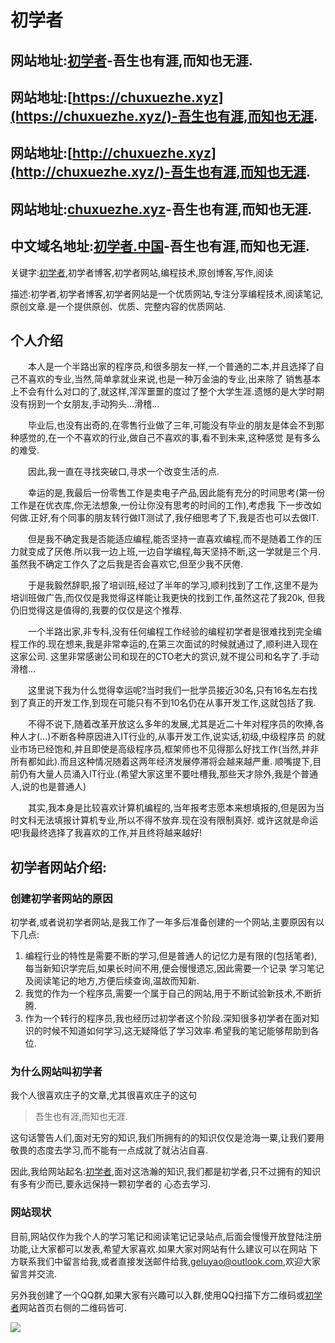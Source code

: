 # 初学者
## 网站地址:[初学者](https://chuxuezhe.xyz/)-吾生也有涯,而知也无涯.
## 网站地址:[https://chuxuezhe.xyz](https://chuxuezhe.xyz/)-吾生也有涯,而知也无涯.
## 网站地址:[http://chuxuezhe.xyz](http://chuxuezhe.xyz/)-吾生也有涯,而知也无涯.
## 网站地址:[chuxuezhe.xyz](http://chuxuezhe.xyz/)-吾生也有涯,而知也无涯.
## 中文域名地址:[初学者.中国](http://初学者.中国/)-吾生也有涯,而知也无涯.

关键字:[初学者](https://chuxuezhe.xyz/),初学者博客,初学者网站,编程技术,原创博客,写作,阅读

描述:初学者,初学者博客,初学者网站是一个优质网站,专注分享编程技术,阅读笔记,原创文章.是一个提供原创、优质、完整内容的优质网站.

## 个人介绍

&emsp;&emsp;本人是一个半路出家的程序员,和很多朋友一样,一个普通的二本,并且选择了自己不喜欢的专业,当然,简单拿就业来说,也是一种万金油的专业,出来除了
销售基本上不会有什么对口的了,就这样,浑浑噩噩的度过了整个大学生涯.遗憾的是大学时期没有拐到一个女朋友,手动狗头...滑稽...

&emsp;&emsp;毕业后,也没有出奇的,在零售行业做了三年,可能没有毕业的朋友是体会不到那种感觉的,在一个不喜欢的行业,做自己不喜欢的事,看不到未来,这种感觉
是有多么的难受.

&emsp;&emsp;因此,我一直在寻找突破口,寻求一个改变生活的点.

&emsp;&emsp;幸运的是,我最后一份零售工作是卖电子产品,因此能有充分的时间思考(第一份工作是在优衣库,你无法想象,一份让你没有思考的时间的工作),考虑我
下一步改如何做.正好,有个同事的朋友转行做IT测试了,我仔细思考了下,我是否也可以去做IT.

&emsp;&emsp;但是我不确定我是否能适应编程,能否坚持一直喜欢编程,而不是随着工作的压力就变成了厌倦.所以我一边上班,一边自学编程,每天坚持不断,这一学就是三个月.
虽然我不确定工作久了之后我是否会喜欢它,但至少我不厌倦.

&emsp;&emsp;于是我毅然辞职,报了培训班,经过了半年的学习,顺利找到了工作,这里不是为培训班做广告,而仅仅是我觉得这样能让我更快的找到工作,虽然这花了我20k,
但我仍旧觉得这是值得的,我要的仅仅是这个推荐.

&emsp;&emsp;一个半路出家,非专科,没有任何编程工作经验的编程初学者是很难找到完全编程工作的.现在想来,我是非常幸运的,在第三次面试的时候就通过了,顺利进入现在这家公司.
这里非常感谢公司和现在的CTO老大的赏识,就不提公司和名字了.手动滑稽...

&emsp;&emsp;这里说下我为什么觉得幸运呢?当时我们一批学员接近30名,只有16名左右找到了真正的开发工作,到现在可能只有不到10名仍在从事开发工作,这就包括了我.

&emsp;&emsp;不得不说下,随着改革开放这么多年的发展,尤其是近二十年对程序员的吹捧,各种人才(...)不断各种原因进入IT行业的,从事开发工作,说实话,初级,中级程序员
的就业市场已经饱和,并且即使是高级程序员,框架师也不见得那么好找工作(当然,并非所有都如此).而且这种情况随着这两年经济发展停滞将会越来越严重.
顺嘴提下,目前仍有大量人员涌入IT行业.(希望大家这里不要吐槽我,那些天才除外,我是个普通人,说的也是普通人)

&emsp;&emsp;其实,我本身是比较喜欢计算机编程的,当年报考志愿本来想填报的,但是因为当时文科无法填报计算机专业,所以不得不放弃.现在没有限制真好.
或许这就是命运吧!我最终选择了我喜欢的工作,并且终将越来越好!


## 初学者网站介绍:
### 创建初学者网站的原因

初学者,或者说初学者网站,是我工作了一年多后准备创建的一个网站,主要原因有以下几点:
1. 编程行业的特性是需要不断的学习,但是普通人的记忆力是有限的(包括笔者),每当新知识学完后,如果长时间不用,便会慢慢遗忘,因此需要一个记录
学习笔记及阅读笔记的地方,方便后续查询,温故而知新.
2. 我觉的作为一个程序员,需要一个属于自己的网站,用于不断试验新技术,不断折腾.
3. 作为一个转行的程序员,我也经历过初学者这个阶段.深知很多初学者在面对知识的时候不知道如何学习,这无疑降低了学习效率.希望我的笔记能够帮助到各位.

### 为什么网站叫初学者

我个人很喜欢庄子的文章,尤其很喜欢庄子的这句

>吾生也有涯,而知也无涯.

这句话警告人们,面对无穷的知识,我们所拥有的的知识仅仅是沧海一粟,让我们要用敬畏的态度去学习,而不能有一点成就了就沾沾自喜.

因此,我给网站起名:[初学者](https://chuxuezhe.xyz/),面对这浩瀚的知识,我们都是初学者,只不过拥有的知识有多有少而已,要永远保持一颗初学者的
心态去学习.

### 网站现状

目前,网站仅作为我个人的学习笔记和阅读笔记记录站点,后面会慢慢开放登陆注册功能,让大家都可以发表,希望大家喜欢.如果大家对网站有什么建议可以在网站
下方联系我们中留言给我,或者直接发送邮件给我,geluyao@outlook.com,欢迎大家留言并交流.

另外我创建了一个QQ群,如果大家有兴趣可以入群,使用QQ扫描下方二维码或[初学者](https://chuxuezhe.xyz/)网站首页右侧的二维码皆可.


![](https://images.chuxuezhe.xyz/image/index/wxgzh2.jpg)














